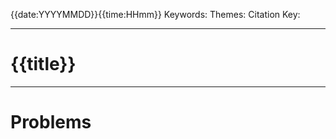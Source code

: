 {{date:YYYYMMDD}}{{time:HHmm}}
Keywords: 
Themes: 
Citation Key: 

--- 
# {{title}}


---
# Problems
